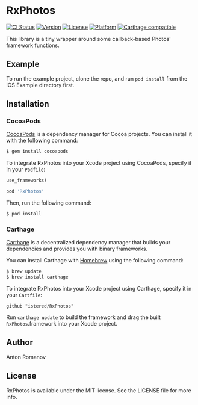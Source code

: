 # RxPhotos

[![CI Status](http://img.shields.io/travis/istered/RxPhotos.svg?style=flat)](https://travis-ci.org/istered/RxPhotos)
[![Version](https://img.shields.io/cocoapods/v/RxPhotos.svg?style=flat)](https://cocoapods.org/pods/RxPhotos)
[![License](https://img.shields.io/cocoapods/l/RxPhotos.svg?style=flat)](https://cocoapods.org/pods/RxPhotos)
[![Platform](https://img.shields.io/cocoapods/p/RxPhotos.svg?style=flat)](https://cocoapods.org/pods/RxPhotos)
[![Carthage compatible](https://img.shields.io/badge/Carthage-compatible-4BC51D.svg?style=flat)](https://github.com/Carthage/Carthage)

This library is a tiny wrapper around some callback-based Photos' framework functions.

## Example

To run the example project, clone the repo, and run `pod install` from the iOS Example directory first.

## Installation

### CocoaPods

[CocoaPods](http://cocoapods.org) is a dependency manager for Cocoa projects. You can install it with the following command:

```bash
$ gem install cocoapods
```

To integrate RxPhotos into your Xcode project using CocoaPods, specify it in your `Podfile`:

```ruby
use_frameworks!

pod 'RxPhotos'
```

Then, run the following command:

```bash
$ pod install
```


### Carthage

[Carthage](https://github.com/Carthage/Carthage) is a decentralized dependency manager that builds your dependencies and provides you with binary frameworks.

You can install Carthage with [Homebrew](http://brew.sh/) using the following command:

```bash
$ brew update
$ brew install carthage
```

To integrate RxPhotos into your Xcode project using Carthage, specify it in your `Cartfile`:

```ogdl
github "istered/RxPhotos"
```

Run `carthage update` to build the framework and drag the built `RxPhotos`.framework into your Xcode project.


## Author

Anton Romanov


## License

RxPhotos is available under the MIT license. See the LICENSE file for more info.
